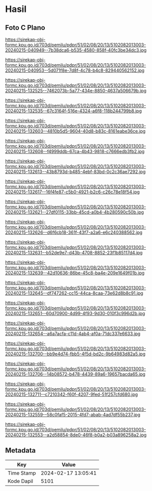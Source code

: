 # Hasil

## Foto C Plano

https://sirekap-obj-formc.kpu.go.id/703d/pemilu/pdpr/51/02/08/20/13/5102082013003-20240215-040949--7b38dca6-b535-4580-858f-40fc3be34dc3.jpg

https://sirekap-obj-formc.kpu.go.id/703d/pemilu/pdpr/51/02/08/20/13/5102082013003-20240215-040953--5d071f8e-7d8f-4c78-b4c8-829440562152.jpg

https://sirekap-obj-formc.kpu.go.id/703d/pemilu/pdpr/51/02/08/20/13/5102082013003-20240215-132525--7462073b-5a77-434e-8850-4637a506679b.jpg

https://sirekap-obj-formc.kpu.go.id/703d/pemilu/pdpr/51/02/08/20/13/5102082013003-20240215-132535--67c3164f-516e-4324-a6f8-118b244799b8.jpg

https://sirekap-obj-formc.kpu.go.id/703d/pemilu/pdpr/51/02/08/20/13/5102082013003-20240215-132603--4810b5d5-9604-40d8-b83c-8161eabe36ce.jpg

https://sirekap-obj-formc.kpu.go.id/703d/pemilu/pdpr/51/02/08/20/13/5102082013003-20240215-132608--f4999ddb-67ca-4b43-9818-c7666edb3fb2.jpg

https://sirekap-obj-formc.kpu.go.id/703d/pemilu/pdpr/51/02/08/20/13/5102082013003-20240215-132613--43b8793d-b485-4ebf-83bd-0c2c36ae7292.jpg

https://sirekap-obj-formc.kpu.go.id/703d/pemilu/pdpr/51/02/08/20/13/5102082013003-20240215-132617--16f4fe87-c5b0-4921-b2c6-c26c78e18f54.jpg

https://sirekap-obj-formc.kpu.go.id/703d/pemilu/pdpr/51/02/08/20/13/5102082013003-20240215-132621--27df0115-33bb-45cd-a0b4-4b280590c50b.jpg

https://sirekap-obj-formc.kpu.go.id/703d/pemilu/pdpr/51/02/08/20/13/5102082013003-20240215-132626--d6f6cb18-361f-43f7-a2a6-e6c240388562.jpg

https://sirekap-obj-formc.kpu.go.id/703d/pemilu/pdpr/51/02/08/20/13/5102082013003-20240215-132631--b52de9e7-d43b-4708-8852-23f1b85117d4.jpg

https://sirekap-obj-formc.kpu.go.id/703d/pemilu/pdpr/51/02/08/20/13/5102082013003-20240215-132639--42d10636-86be-45c8-ba4e-209e1649f01b.jpg

https://sirekap-obj-formc.kpu.go.id/703d/pemilu/pdpr/51/02/08/20/13/5102082013003-20240215-132645--df747262-cc15-44ca-8caa-73e62d8b8c91.jpg

https://sirekap-obj-formc.kpu.go.id/703d/pemilu/pdpr/51/02/08/20/13/5102082013003-20240215-132651--60d70900-4d99-4f93-9d30-010f3c996d2b.jpg

https://sirekap-obj-formc.kpu.go.id/703d/pemilu/pdpr/51/02/08/20/13/5102082013003-20240215-132654--a6a7acfa-c11d-4ab4-af0a-71dc337e6633.jpg

https://sirekap-obj-formc.kpu.go.id/703d/pemilu/pdpr/51/02/08/20/13/5102082013003-20240215-132700--bb9e4d74-fbb5-4f5d-bd2c-9b64983d82a5.jpg

https://sirekap-obj-formc.kpu.go.id/703d/pemilu/pdpr/51/02/08/20/13/5102082013003-20240215-132706--14b08572-b478-4439-89a6-19657bacda65.jpg

https://sirekap-obj-formc.kpu.go.id/703d/pemilu/pdpr/51/02/08/20/13/5102082013003-20240215-132711--c7210342-f60f-4207-9fed-51f257cfd680.jpg

https://sirekap-obj-formc.kpu.go.id/703d/pemilu/pdpr/51/02/08/20/13/5102082013003-20240215-132559--58c0faf5-2015-4fd7-abab-4ad7df55b237.jpg

https://sirekap-obj-formc.kpu.go.id/703d/pemilu/pdpr/51/02/08/20/13/5102082013003-20240215-132553--a2d58854-8de0-46f8-b0a2-b03a896258a2.jpg


## Metadata

| Key        | Value               |
| ---------- | ------------------- |
| Time Stamp | 2024-02-17 13:05:41 |
| Kode Dapil | 5101                |



